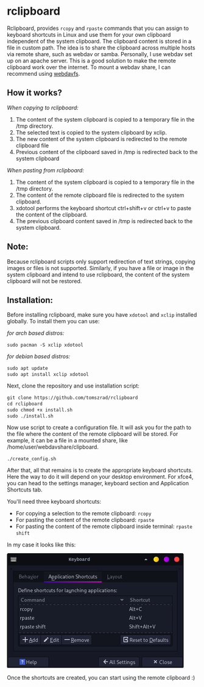 # rclipboard

Rclipboard, provides `rcopy` and `rpaste` commands that you can assign to keyboard shortcuts in Linux and use them for your own clipboard independent of the system clipboard. 
The clipboard content is stored in a file in custom path. The idea is to share the clipboard across multiple hosts via remote share, such as webdav or samba.
Personally, I use webdav set up on an apache server. This is a good solution to make the remote clipboard work over the internet. To mount a webdav share, I can recommend using [webdavfs](https://github.com/miquels/webdavfs).

## How it works?

*When copying to rclipboard:*
 1. The content of the system clipboard is copied to a temporary file in the /tmp directory.
 2. The selected text is copied to the system clipboard by xclip.
 3. The new content of the system clipboard is redirected to the remote clipboard file
 4. Previous content of the clipboard saved in /tmp is redirected back to the system clipboard
 
*When pasting from rclipboard:*
 1. The content of the system clipboard is copied to a temporary file in the /tmp directory.
 2. The content of the remote clipboard file is redirected to the system clipboard.
 3. xdotool performs the keyboard shortcut ctrl+shift+v or ctrl+v to paste the content of the clipboard.
 4. The previous clipboard content saved in /tmp is redirected back to the system clipboard.

## Note:
Because rclipboard scripts only support redirection of text strings, copying images or files is not supported. Similarly, if you have a file or image in the system clipboard and intend to use rclipboard, the content of the system clipboard will not be restored.

## Installation:
Before installing rclipboard, make sure you have `xdotool` and `xclip` installed globally.
To install them you can use:

*for arch based distros:*

    sudo pacman -S xclip xdotool

*for debian based distros:*

    sudo apt update
    sudo apt install xclip xdotool


Next, clone the repository and use installation script:

    git clone https://github.com/tomszrad/rclipboard
    cd rclipboard
    sudo chmod +x install.sh
    sudo ./install.sh
Now use script to create a configuration file. It will ask you for the path to the file where the content of the remote clipboard will be stored. For example, it can be a file in a mounted share, like /home/user/webdavshare/clipboard.

    ./create_config.sh

After that, all that remains is to create the appropriate keyboard shortcuts. Here the way to do it will depend on your desktop environment. For xfce4, you can head to the settings manager, keyboard section and Application Shortcuts tab.

You'll need three keyboard shortcuts:
- For copying a selection to the remote clipboard: `rcopy`
- For pasting the content of the remote clipboard: `rpaste`
- For pasting the content of the remote clipboard inside terminal: `rpaste shift`

In my case it looks like this:

![shortcuts screenshot](https://raw.githubusercontent.com/tomszrad/rclipboard/main/shortcuts_screenshot.png)

Once the shortcuts are created, you can start using the remote clipboard :)
